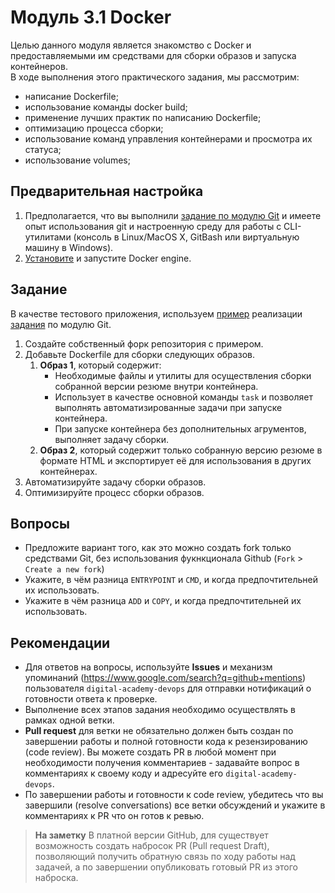 # Модуль 3.1 Docker

Целью данного модуля является знакомство с Docker и предоставляемыми им средствами для сборки образов и запуска контейнеров.   
В ходе выполнения этого практического задания, мы рассмотрим:
- написание Dockerfile;
- использование команды docker build;
- применение лучших практик по написанию Dockerfile;
- оптимизацию процесса сборки;
- использование команд управления контейнерами и просмотра их статуса;
- использование volumes;

## Предварительная настройка

1. Предполагается, что вы выполнили [задание по модулю Git](https://github.com/digital-academy-devops/git-module) и имеете опыт использования git и 
настроенную среду для работы с CLI-утилитами (консоль в Linux/MacOS X, GitBash или виртуальную машину в Windows).
1. [Установите](https://docs.docker.com/engine/install/) и запустите Docker engine.

## Задание

В качестве тестового приложения, используем [пример](https://github.com/mostashkin/cv) реализации [задания](https://github.com/digital-academy-devops/git-module) по модулю Git. 

1. Создайте собственный форк репозитория с примером.
1. Добавьте Dockerfile для сборки следующих образов. 
    1. **Образ 1**, который содержит:
        - Необходимые файлы и утилиты для осуществления сборки собранной версии резюме внутри контейнера.
        - Использует в качестве основной команды `task` и позволяет выполнять автоматизированные задачи при запуске контейнера.
        - При запуске контейнера без дополнительных агрументов, выполняет задачу сборки.
    1. **Образ 2**, который содержит только собранную версию резюме в формате HTML и экспортирует её для использования в других контейнерах. 
1. Автоматизируйте задачу сборки образов.
1. Оптимизируйте процесс сборки образов.

## Вопросы

- Предложите вариант того, как это можно создать fork только средствами Git, без использования фукнкционала Github (`Fork` > `Create a new fork`)
- Укажите, в чём разница `ENTRYPOINT` и `CMD`, и когда предпочтительней их использовать.
- Укажите в чём разница `ADD` и `COPY`, и когда предпочтительней их использовать.

## Рекомендации

- Для ответов на вопросы, используйте **Issues** и механизм упоминаний (https://www.google.com/search?q=github+mentions) пользователя `digital-academy-devops` для отправки нотификаций о готовности ответа к проверке.
- Выполнение всех этапов задания необходимо осуществлять в рамках одной ветки.  
- **Pull request** для ветки не обязательно должен быть создан по завершении работы и полной готовности кода к резензированию (code review). Вы можете создать PR в любой момент при необходимости получения комментариев - задавайте вопрос в комментариях к своему коду и адресуйте его `digital-academy-devops`.
- По завершении работы и готовности к code review, убедитесь что вы завершили (resolve conversations) все ветки обсуждений и укажите в комментариях к PR что он готов к ревью.

> **На заметку**
> В платной версии GitHub, для существует возможность создать набросок PR (Pull request Draft), позволяющий получить обратную связь по ходу работы над задачей, а по завершении опубликовать готовый PR из этого наброска.
